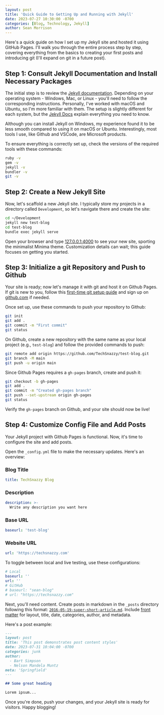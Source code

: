 ```yaml
---
layout: post
title: 'Quick Guide to Getting Up and Running with Jekyll'
date: 2023-07-27 10:30:00 -0700
categories: [Blog, Technology, Jekyll]
author: Sean Morrison
---
```


Here's a quick guide on how I set up my Jekyll site and hosted it using GitHub Pages. I'll walk you through the entire process step by step, covering everything from the basics to creating your first posts and introducing git (I'll expand on git in a future post).

## Step 1: Consult Jekyll Documentation and Install Necessary Packages

The initial step is to review the [Jekyll documentation](https://jekyllrb.com/). Depending on your operating system - Windows, Mac, or Linux - you'll need to follow the corresponding instructions. Personally, I've worked with macOS and Ubuntu, so I'm more familiar with them. The setup is slightly different for each system, but the [Jekyll Docs](https://jekyllrb.com/docs/) explain everything you need to know.

Although you can install Jekyll on Windows, my experience found it to be less smooth compared to using it on macOS or Ubuntu. Interestingly, most tools I use, like Github and VSCode, are Microsoft products.

To ensure everything is correctly set up, check the versions of the required tools with these commands:

```bash
ruby -v
gem -v
jekyll -v
bundler -v
git -v
```

## Step 2: Create a New Jekyll Site

Now, let's scaffold a new Jekyll site. I typically store my projects in a directory called `Development`, so let's navigate there and create the site:

```bash
cd ~/Development
jekyll new test-blog
cd test-blog
bundle exec jekyll serve
```

Open your browser and type [127.0.0.1:4000](https://127.0.0.1:4000) to see your new site, sporting the minimalist Minima theme. Customization details can wait; this guide focuses on getting you started.

## Step 3: Initialize a git Repository and Push to Github

Your site is ready; now let's manage it with git and host it on Github Pages. If git is new to you, follow this [first-time git setup guide](https://git-scm.com/book/en/v2/Getting-Started-First-Time-Git-Setup) and sign up on [github.com](https://www.github.com) if needed.

Once set up, use these commands to push your repository to Github:

```bash
git init
git add .
git commit -m "First commit"
git status
```

On Github, create a new repository with the same name as your local project (e.g., `test-blog`) and follow the provided commands to push:

```bash
git remote add origin https://github.com/TechSnazzy/test-blog.git
git branch -M main
git push -u origin main
```

Since Github Pages requires a `gh-pages` branch, create and push it:

```bash
git checkout -b gh-pages
git add .
git commit -m "Created gh-pages branch"
git push --set-upstream origin gh-pages
git status
```

Verify the `gh-pages` branch on Github, and your site should now be live!

## Step 4: Customize Config File and Add Posts

Your Jekyll project with Github Pages is functional. Now, it's time to configure the site and add posts.

Open the `_config.yml` file to make the necessary updates. Here's an overview:

### Blog Title

```yaml
title: TechSnazzy Blog
```

### Description

```yaml
description: >-
  Write any description you want here
```

### Base URL

```yaml
baseurl: 'test-blog'
```

### Website URL

```yaml
url: 'https://techsnazzy.com'
```

To toggle between local and live testing, use these configurations:

```yaml
# Local
baseurl: ''
url: ''
# GitHub
# baseurl: "sean-blog"
# url: "https://techsnazzy.com"
```

Next, you'll need content. Create posts in markdown in the `_posts` directory following this format: [`2016-05-19-super-short-article.md`](http://2016-05-19-super-short-article.md/). Include [front matter](https://jekyllrb.com/docs/front-matter/) for layout, title, date, categories, author, and metadata.

Here's a post example:

```markdown
---
layout: post
title: 'This post demonstrates post content styles'
date: 2023-07-31 10:04:00 -0700
categories: junk
author:
  - Bart Simpson
  - Nelson Mandela Muntz
meta: 'Springfield'
---

## Some great heading

Lorem ipsum...
```

Once you're done, push your changes, and your Jekyll site is ready for visitors. Happy blogging!